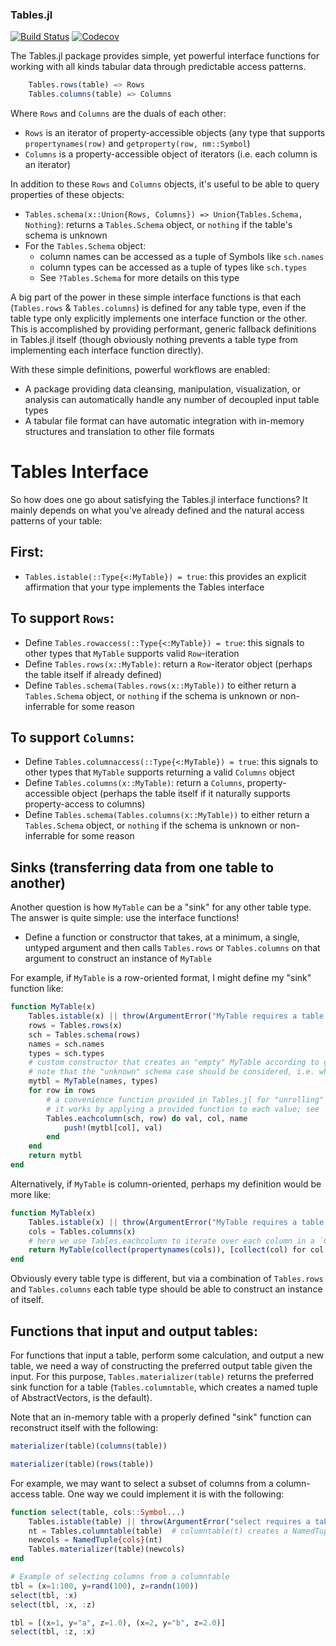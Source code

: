 ### Tables.jl

[![Build Status](https://travis-ci.org/JuliaData/Tables.jl.svg?branch=master)](https://travis-ci.org/JuliaData/Tables.jl)
[![Codecov](https://codecov.io/gh/JuliaData/Tables.jl/branch/master/graph/badge.svg)](https://codecov.io/gh/JuliaData/Tables.jl)

The Tables.jl package provides simple, yet powerful interface functions for working with all kinds tabular data through predictable access patterns.

```julia
    Tables.rows(table) => Rows
    Tables.columns(table) => Columns
```
Where `Rows` and `Columns` are the duals of each other:
* `Rows` is an iterator of property-accessible objects (any type that supports `propertynames(row)` and `getproperty(row, nm::Symbol`)
* `Columns` is a property-accessible object of iterators (i.e. each column is an iterator)

In addition to these `Rows` and `Columns` objects, it's useful to be able to query properties of these objects:
* `Tables.schema(x::Union{Rows, Columns}) => Union{Tables.Schema, Nothing}`: returns a `Tables.Schema` object, or `nothing` if the table's schema is unknown
* For the `Tables.Schema` object:
  * column names can be accessed as a tuple of Symbols like `sch.names`
  * column types can be accessed as a tuple of types like `sch.types`
  * See `?Tables.Schema` for more details on this type

A big part of the power in these simple interface functions is that each (`Tables.rows` & `Tables.columns`) is defined for any table type, even if the table type only explicitly implements one interface function or the other.
This is accomplished by providing performant, generic fallback definitions in Tables.jl itself (though obviously nothing prevents a table type from implementing each interface function directly).

With these simple definitions, powerful workflows are enabled:
* A package providing data cleansing, manipulation, visualization, or analysis can automatically handle any number of decoupled input table types
* A tabular file format can have automatic integration with in-memory structures and translation to other file formats


# Tables Interface

So how does one go about satisfying the Tables.jl interface functions? It mainly depends on what you've already defined and the natural access patterns of your table:

## First:

* `Tables.istable(::Type{<:MyTable}) = true`: this provides an explicit affirmation that your type implements the Tables interface

## To support `Rows`:

* Define `Tables.rowaccess(::Type{<:MyTable}) = true`: this signals to other types that `MyTable` supports valid `Row`-iteration
* Define `Tables.rows(x::MyTable)`: return a `Row`-iterator object (perhaps the table itself if already defined)
* Define `Tables.schema(Tables.rows(x::MyTable))` to either return a `Tables.Schema` object, or `nothing` if the schema is unknown or non-inferrable for some reason

## To support `Columns`:

* Define `Tables.columnaccess(::Type{<:MyTable}) = true`: this signals to other types that `MyTable` supports returning a valid `Columns` object
* Define `Tables.columns(x::MyTable)`: return a `Columns`, property-accessible object (perhaps the table itself if it naturally supports property-access to columns)
* Define `Tables.schema(Tables.columns(x::MyTable))` to either return a `Tables.Schema` object, or `nothing` if the schema is unknown or non-inferrable for some reason

## Sinks (transferring data from one table to another)

Another question is how `MyTable` can be a "sink" for any other table type. The answer is quite simple: use the interface functions!

* Define a function or constructor that takes, at a minimum, a single, untyped argument and then calls `Tables.rows` or `Tables.columns` on that argument to construct an instance of `MyTable`

For example, if `MyTable` is a row-oriented format, I might define my "sink" function like:
```julia
function MyTable(x)
    Tables.istable(x) || throw(ArgumentError("MyTable requires a table input"))
    rows = Tables.rows(x)
    sch = Tables.schema(rows)
    names = sch.names
    types = sch.types
    # custom constructor that creates an "empty" MyTable according to given column names & types
    # note that the "unknown" schema case should be considered, i.e. when `sch.types => nothing`
    mytbl = MyTable(names, types)
    for row in rows
        # a convenience function provided in Tables.jl for "unrolling" access to each column/property of a `Row`
        # it works by applying a provided function to each value; see `?Tables.eachcolumn` for more details
        Tables.eachcolumn(sch, row) do val, col, name
            push!(mytbl[col], val)
        end
    end
    return mytbl
end
```

Alternatively, if `MyTable` is column-oriented, perhaps my definition would be more like:
```julia
function MyTable(x)
    Tables.istable(x) || throw(ArgumentError("MyTable requires a table input"))
    cols = Tables.columns(x)
    # here we use Tables.eachcolumn to iterate over each column in a `Columns` object
    return MyTable(collect(propertynames(cols)), [collect(col) for col in Tables.eachcolumn(cols)])
end
```

Obviously every table type is different, but via a combination of `Tables.rows` and `Tables.columns` each table type should be able to construct an instance of itself.

## Functions that input and output tables:

For functions that input a table, perform some calculation, and output a new table, we need a way of constructing the preferred output table given the input.  For this purpose, `Tables.materializer(table)` returns the preferred sink function for a table (`Tables.columntable`, which creates a named tuple of AbstractVectors, is the default).  

Note that an in-memory table with a properly defined "sink" function can reconstruct itself with the following:

```julia
materializer(table)(columns(table)) 

materializer(table)(rows(table))
```

For example, we may want to select a subset of columns from a column-access table.  One way we could implement it is with the following:

```julia
function select(table, cols::Symbol...)
    Tables.istable(table) || throw(ArgumentError("select requires a table input"))
    nt = Tables.columntable(table)  # columntable(t) creates a NamedTuple of AbstractVectors
    newcols = NamedTuple{cols}(nt)
    Tables.materializer(table)(newcols)
end

# Example of selecting columns from a columntable
tbl = (x=1:100, y=rand(100), z=randn(100))
select(tbl, :x)
select(tbl, :x, :z)

tbl = [(x=1, y="a", z=1.0), (x=2, y="b", z=2.0)]
select(tbl, :z, :x)
```

